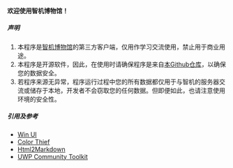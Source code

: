#### 欢迎使用智机博物馆！

##### 声明

1. 本程序是[智机博物馆](https://www.wpxap.com)的第三方客户端，仅用作学习交流使用，禁止用于商业用途。
2. 本程序是开源软件，因此，在使用时请确保程序是来自[本Github仓库](https://github.com/wherewhere/WFun-UWP)，以确保您的数据安全。
3. 若程序来源无异常，程序运行过程中您的所有数据都仅用于与智机的服务器交流或储存于本地，开发者不会窃取您的任何数据。但即便如此，也请注意使用环境的安全性。

##### 引用及参考

- [Win UI](https://github.com/microsoft/microsoft-ui-xaml "Win UI")
- [Color Thief](https://github.com/KSemenenko/ColorThief)
- [Html2Markdown](https://github.com/baynezy/Html2Markdown)
- [UWP Community Toolkit](https://github.com/Microsoft/UWPCommunityToolkit)